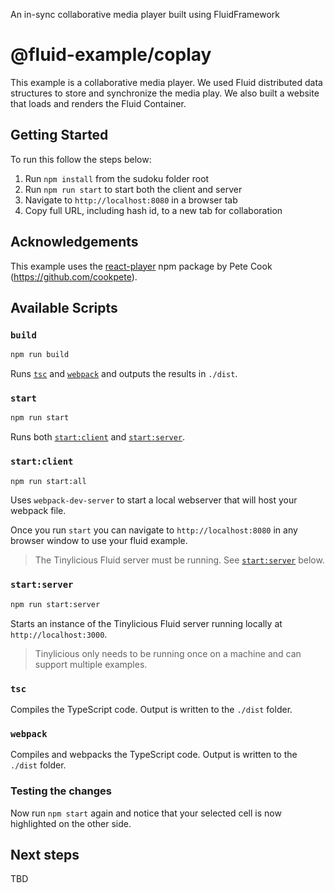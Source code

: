 An in-sync collaborative media player built using FluidFramework

# @fluid-example/coplay

This example is a collaborative media player. We used Fluid distributed data structures to store and
synchronize the media play. We also built a website that loads and renders the Fluid Container.

## Getting Started

To run this follow the steps below:

1. Run `npm install` from the sudoku folder root
2. Run `npm run start` to start both the client and server
3. Navigate to `http://localhost:8080` in a browser tab
4. Copy full URL, including hash id, to a new tab for collaboration

## Acknowledgements

This example uses the [react-player](https://github.com/cookpete/react-player) npm package by Pete Cook
(<https://github.com/cookpete>).

## Available Scripts

### `build`

```bash
npm run build
```

Runs [`tsc`](###-tsc) and [`webpack`](###-webpack) and outputs the results in `./dist`.

### `start`

```bash
npm run start
```

Runs both [`start:client`](###-start:client) and [`start:server`](###-start:server).

### `start:client`

```bash
npm run start:all
```

Uses `webpack-dev-server` to start a local webserver that will host your webpack file.

Once you run `start` you can navigate to `http://localhost:8080` in any browser window to use your fluid example.

> The Tinylicious Fluid server must be running. See [`start:server`](###-start:server) below.

### `start:server`

```bash
npm run start:server
```

Starts an instance of the Tinylicious Fluid server running locally at `http://localhost:3000`.

> Tinylicious only needs to be running once on a machine and can support multiple examples.

### `tsc`

Compiles the TypeScript code. Output is written to the `./dist` folder.

### `webpack`

Compiles and webpacks the TypeScript code. Output is written to the `./dist` folder.


### Testing the changes

Now run `npm start` again and notice that your selected cell is now highlighted on the other side.

## Next steps

TBD
